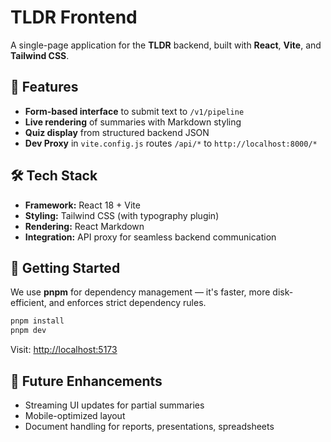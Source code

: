 # TLDR Frontend

A single-page application for the **TLDR** backend, built with **React**, **Vite**, and **Tailwind CSS**.

## 🎯 Features

- **Form-based interface** to submit text to `/v1/pipeline`
- **Live rendering** of summaries with Markdown styling
- **Quiz display** from structured backend JSON
- **Dev Proxy** in `vite.config.js` routes `/api/*` to `http://localhost:8000/*`

## 🛠️ Tech Stack

- **Framework:** React 18 + Vite
- **Styling:** Tailwind CSS (with typography plugin)
- **Rendering:** React Markdown
- **Integration:** API proxy for seamless backend communication

## 🚀 Getting Started

We use **pnpm** for dependency management — it's faster, more disk-efficient, and enforces strict dependency rules.

```bash
pnpm install
pnpm dev
```
Visit: [http://localhost:5173](http://localhost:5173)

## 🔮 Future Enhancements
- Streaming UI updates for partial summaries
- Mobile-optimized layout
- Document handling for reports, presentations, spreadsheets
